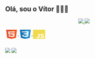 ## Olá, sou o Vítor 👋🏴‍☠️

 <div align="center">
  <a href="https://github.com/vitor-leal">
  <img height="180em" src="https://github-readme-stats.vercel.app/api?username=vitor-leal&show_icons=true&theme=midnight-purple&include_all_commits=true&count_private=true"/>
  <img height="180em" src="https://github-readme-stats.vercel.app/api/top-langs/?username=vitor-leal&layout=compact&langs_count=6&theme=midnight-purple"/>
</div>
<div style="display: inline_block"><br>
  <img align="center" alt="HTML" height="30" width="40" src="https://raw.githubusercontent.com/devicons/devicon/master/icons/html5/html5-original.svg">
  <img align="center" alt="CSS" height="30" width="40" src="https://raw.githubusercontent.com/devicons/devicon/master/icons/css3/css3-original.svg">
  <img align="center" alt="JS" height="30" width="40" src="https://raw.githubusercontent.com/devicons/devicon/master/icons/javascript/javascript-plain.svg">
</div>
 
  ##
 
<div> 
  <a href="https://www.linkedin.com/in/vitor-mota-leal/" target="_blank"><img src="https://img.shields.io/badge/-LinkedIn-%230077B5?style=for-the-badge&logo=linkedin&logoColor=white" target="_blank"></a>
 <a href = "mailto:vitormotaleal@gmail.com"><img src="https://img.shields.io/badge/-Gmail-FF0000?style=for-the-badge&logo=gmail&logoColor=white" target="_blank"></a>
</div>
